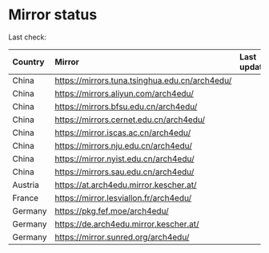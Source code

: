 <script src="./time.js"></script>
# Mirror status
Last check: <script type="text/javascript">localize(1727540758.6172616);</script>

|Country|Mirror|Last update|
|:------|:-----|:----------|
|China|https://mirrors.tuna.tsinghua.edu.cn/arch4edu/|<script type="text/javascript">localize(1727505564);</script>|
|China|https://mirrors.aliyun.com/arch4edu/|<script type="text/javascript">localize(1727505564);</script>|
|China|https://mirrors.bfsu.edu.cn/arch4edu/|<script type="text/javascript">localize(1727505564);</script>|
|China|https://mirrors.cernet.edu.cn/arch4edu/|<script type="text/javascript">localize(1727505564);</script>|
|China|https://mirror.iscas.ac.cn/arch4edu/|<script type="text/javascript">localize(1727505564);</script>|
|China|https://mirrors.nju.edu.cn/arch4edu/|<script type="text/javascript">localize(1727462455);</script>|
|China|https://mirror.nyist.edu.cn/arch4edu/|<script type="text/javascript">localize(1727462455);</script>|
|China|https://mirrors.sau.edu.cn/arch4edu/|<script type="text/javascript">localize(1727505564);</script>|
|Austria|https://at.arch4edu.mirror.kescher.at/|<script type="text/javascript">localize(1727505564);</script>|
|France|https://mirror.lesviallon.fr/arch4edu/|<script type="text/javascript">localize(1727505564);</script>|
|Germany|https://pkg.fef.moe/arch4edu/|<script type="text/javascript">localize(1727505564);</script>|
|Germany|https://de.arch4edu.mirror.kescher.at/|<script type="text/javascript">localize(1727505564);</script>|
|Germany|https://mirror.sunred.org/arch4edu/|<script type="text/javascript">localize(1727505564);</script>|

<script src="./tablefilter/tablefilter.js"></script>
<script src="./table.js"></script>